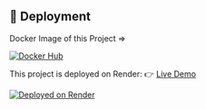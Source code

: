 ## 🚀 Deployment

Docker Image of this Project =>

[![Docker Hub](https://img.shields.io/badge/Image-DockerHub-blue)](https://hub.docker.com/r/arvik07/studentperformance)

This project is deployed on Render:  👉 [Live Demo](https://student-performance-prediction-w5ma.onrender.com/predictdata)


[![Deployed on Render](https://img.shields.io/badge/Deployed%20on-Render-green)]([https://student-performance-predictor.onrender.com](https://student-performance-prediction-w5ma.onrender.com/predictdata))

